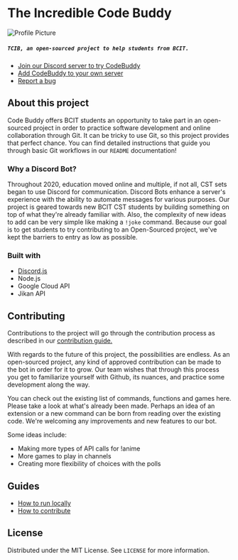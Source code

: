 # The Incredible Code Buddy

![Profile Picture](https://cdn.discordapp.com/attachments/820141818712293379/820685725585637416/unknown.png)

##### `TCIB, an open-sourced project to help students from BCIT.`

- [Join our Discord server to try CodeBuddy](https://discord.gg/bhy2aEje)
- [Add CodeBuddy to your own server](https://discord.com/api/oauth2/authorize?client_id=820358332103131166&permissions=0&scope=bot)
- [Report a bug](https://github.com/NoahMacRitchie/the-incredible-code-buddy/issues)

## About this project
Code Buddy offers BCIT students an opportunity to take part in an open-sourced project in order to practice software development and online collaboration through Git. It can be tricky to use Git, so this project provides that perfect chance. You can find detailed instructions that guide you through basic Git workflows in our `README` documentation!

### Why a Discord Bot?

Throughout 2020, education moved online and multiple, if not all, CST sets began to use Discord for communication. Discord Bots enhance a server's experience with the ability to automate messages for various purposes. Our project is geared towards new BCIT CST students by building something on top of what they're already familiar with. Also, the complexity of new ideas to add can be very simple like making a `!joke` command. Because our goal is to get students to try contributing to an Open-Sourced project, we've kept the barriers to entry as low as possible.

### Built with
- [Discord.js](https://discordjs.guide/)
- Node.js
- Google Cloud API
- Jikan API

## Contributing

Contributions to the project will go through the contribution process as described in our [contribution guide.](docs/contribute.md)

With regards to the future of this project, the possibilities are endless. As an open-sourced project, any kind of approved contribution can be made to the bot in order for it to grow. Our team wishes that through this process you get to familiarize yourself with Github, its nuances, and practice some development along the way.

You can check out the existing list of commands, functions and games here. Please take a look at what's already been made. Perhaps an idea of an extension or a new command can be born from reading over the existing code. We're welcoming any improvements and new features to our bot.

Some ideas include:
- Making more types of API calls for !anime
- More games to play in channels
- Creating more flexibility of choices with the polls

## Guides

- [How to run locally](docs/run.md)
- [How to contribute](docs/contribute.md)


## License

Distributed under the MIT License. See `LICENSE` for more information.
